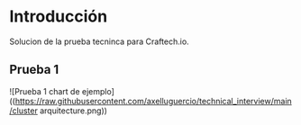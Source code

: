 

# Introducción

Solucion de la prueba tecninca para Craftech.io.

## Prueba 1

![Prueba 1 chart de ejemplo]
((https://raw.githubusercontent.com/axelluguercio/technical_interview/main/cluster arquitecture.png))





